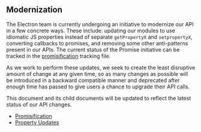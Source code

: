 ## Modernization

The Electron team is currently undergoing an initiative to modernize our API in a few concrete ways. These include: updating our modules to use idiomatic JS properties instead of separate `getPropertyX` and `setpropertyX`, converting callbacks to promises, and removing some other anti-patterns present in our APIs. The current status of the Promise initiative can be tracked in the [promisification](promisification.md) tracking file.

As we work to perform these updates, we seek to create the least disruptive amount of change at any given time, so as many changes as possible will be introduced in a backward compatible manner and deprecated after enough time has passed to give users a chance to upgrade their API calls.

This document and its child documents will be updated to reflect the latest status of our API changes.

* [Promisification](promisification.md)
* [Property Updates](property-updates.md)

